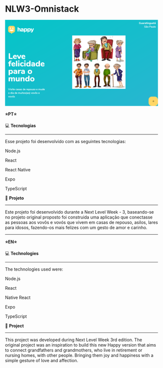 # **NLW3-Omnistack**

![NLW3](https://github.com/NaraGuimma/NLW3-Omnistack/blob/main/NLW3.PNG?raw=true)



**:star:PT:star:**

:computer: **Tecnologias**
____________________________________________________________________________________________________________________________

Esse projeto foi desenvolvido com as seguintes tecnologias:

Node.js

React

React Native

Expo

TypeScript





:tada: **Projeto**
____________________________________________________________________________________________________________________________

Este projeto foi desenvolvido durante a Next Level Week - 3, baseando-se no projeto original proposto foi construida uma aplicação que conectasse as pessoas aos vovôs e vovós que vivem em casas de repouso, asilos, lares para idosos, fazendo-os mais felizes com um gesto de amor e carinho.


******************************************************************************************************************************

**:star:EN:star:**


:computer: **Technologies**
____________________________________________________________________________________________________________________________


The technologies used were:

Node.js

React

Native React

Expo

TypeScript




:tada: **Project**
____________________________________________________________________________________________________________________________

This project was developed during Next Level Week 3rd edition. The original project was an inspiration to build this new Happy version that aims to connect grandfathers and grandmothers, who live in retirement or nursing homes, with other people. Bringing them joy and happiness with a simple gesture of love and affection.
